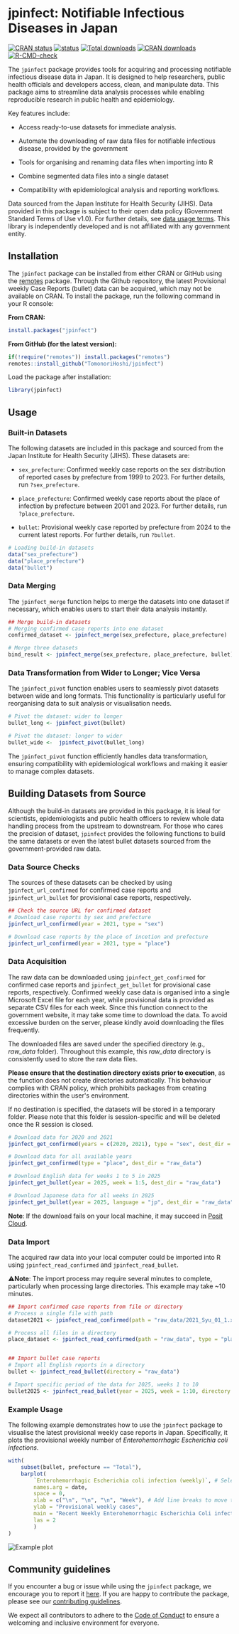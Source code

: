 # jpinfect: Notifiable Infectious Diseases in Japan

<!-- badges: start -->

[![CRAN status](https://www.r-pkg.org/badges/version/jpinfect)](https://cran.r-project.org/package=jpinfect) [![status](https://joss.theoj.org/papers/4953ebf555b62a01098a78374465fa92/status.svg)](https://joss.theoj.org/papers/4953ebf555b62a01098a78374465fa92) [![Total downloads](https://cranlogs.r-pkg.org/badges/grand-total/jpinfect)](https://cran.r-project.org/package=jpinfect) [![CRAN downloads](https://cranlogs.r-pkg.org/badges/jpinfect)](https://cran.r-project.org/package=jpinfect)
[![R-CMD-check](https://github.com/TomonoriHoshi/jpinfect/actions/workflows/R-CMD-check.yaml/badge.svg)](https://github.com/TomonoriHoshi/jpinfect/actions/workflows/R-CMD-check.yaml)
<!-- badges: end -->

The `jpinfect` package provides tools for acquiring and processing notifiable infectious disease data in Japan. It is designed to help researchers, public health officials and developers access, clean, and manipulate data. This package aims to streamline data analysis processes while enabling reproducible research in public health and epidemiology.

Key features include:

-   Access ready-to-use datasets for immediate analysis.

-   Automate the downloading of raw data files for notifiable infectious disease, provided by the government

-   Tools for organising and renaming data files when importing into R

-   Combine segmented data files into a single dataset

-   Compatibility with epidemiological analysis and reporting workflows.

Data sourced from the Japan Institute for Health Security (JIHS). Data provided in this package is subject to their open data policy (Government Standard Terms of Use v1.0). For further details, see [data usage terms](https://id-info.jihs.go.jp/usage-contract.html). This library is independently developed and is not affiliated with any government entity.

## Installation

The `jpinfect` package can be installed from either CRAN or GitHub using the [remotes](https://github.com/r-lib/remotes/) package. Through the Github repository, the latest Provisional weekly Case Reports (bullet) data can be acquired, which may not be available on CRAN. To install the package, run the following command in your R console:

**From CRAN:**

``` r
install.packages("jpinfect")
```

**From GitHub (for the latest version):**

``` r
if(!require("remotes")) install.packages("remotes")
remotes::install_github("TomonoriHoshi/jpinfect")
```

Load the package after installation:

``` r
library(jpinfect)
```

## Usage

### Built-in Datasets

The following datasets are included in this package and sourced from the Japan Institute for Health Security (JIHS). These datasets are:

-   `sex_prefecture`: Confirmed weekly case reports on the sex distribution of reported cases by prefecture from 1999 to 2023. For further details, run `?sex_prefecture`.

-   `place_prefecture`: Confirmed weekly case reports about the place of infection by prefecture between 2001 and 2023. For further details, run `?place_prefecture`.

-   `bullet`: Provisional weekly case reported by prefecture from 2024 to the current latest reports. For further details, run `?bullet`.

``` r
# Loading build-in datasets
data("sex_prefecture")
data("place_prefecture")
data("bullet")
```

### Data Merging

The `jpinfect_merge` function helps to merge the datasets into one dataset if necessary, which enables users to start their data analysis instantly.

``` r
## Merge build-in datasets
# Merging confirmed case reports into one dataset
confirmed_dataset <- jpinfect_merge(sex_prefecture, place_prefecture)

# Merge three datasets
bind_result <- jpinfect_merge(sex_prefecture, place_prefecture, bullet)
```

### **Data Transformation from Wider to Longer; Vice Versa**

The `jpinfect_pivot` function enables users to seamlessly pivot datasets between wide and long formats. This functionality is particularly useful for reorganising data to suit analysis or visualisation needs.

``` r
# Pivot the dataset: wider to longer
bullet_long <- jpinfect_pivot(bullet)

# Pivot the dataset: longer to wider
bullet_wide <-  jpinfect_pivot(bullet_long)
```

The `jpinfect_pivot` function efficiently handles data transformation, ensuring compatibility with epidemiological workflows and making it easier to manage complex datasets.

## Building Datasets from Source

Although the build-in datasets are provided in this package, it is ideal for scientists, epidemiologists and public health officers to review whole data handling process from the upstream to downstream. For those who cares the precision of dataset, `jpinfect` provides the following functions to build the same datasets or even the latest bullet datasets sourced from the government-provided raw data.

### Data Source Checks

The sources of these datasets can be checked by using `jpinfect_url_confirmed` for confirmed case reports and `jpinfect_url_bullet` for provisional case reports, respectively.

``` r
## Check the source URL for confirmed dataset
# Download case reports by sex and prefecture
jpinfect_url_confirmed(year = 2021, type = "sex")

# Download case reports by the place of incetion and prefecture
jpinfect_url_confirmed(year = 2021, type = "place")
```

### Data Acquisition

The raw data can be downloaded using `jpinfect_get_confirmed` for confirmed case reports and `jpinfect_get_bullet` for provisional case reports, respectively. Confirmed weekly case data is organised into a single Microsoft Excel file for each year, while provisional data is provided as separate CSV files for each week. Since this function connect to the government website, it may take some time to download the data. To avoid excessive burden on the server, please kindly avoid downloading the files frequently.

The downloaded files are saved under the specified directory (e.g., *raw_data* folder). Throughout this example, this *raw_data* directory is consistently used to store the raw data files.

**Please ensure that the destination directory exists prior to execution**, as the function does not create directories automatically. This behaviour complies with CRAN policy, which prohibits packages from creating directories within the user's environment.

If no destination is specified, the datasets will be stored in a temporary folder. Please note that this folder is session-specific and will be deleted once the R session is closed.

``` r
# Download data for 2020 and 2021
jpinfect_get_confirmed(years = c(2020, 2021), type = "sex", dest_dir = "raw_data")

# Download data for all available years
jpinfect_get_confirmed(type = "place", dest_dir = "raw_data")

# Download English data for weeks 1 to 5 in 2025
jpinfect_get_bullet(year = 2025, week = 1:5, dest_dir = "raw_data")

# Download Japanese data for all weeks in 2025
jpinfect_get_bullet(year = 2025, language = "jp", dest_dir = "raw_data")
```

**Note**: If the download fails on your local machine, it may succeed in [Posit Cloud](https://posit.cloud/).

### Data Import

The acquired raw data into your local computer could be imported into R using `jpinfect_read_confirmed` and `jpinfect_read_bullet`.

⚠️**Note**: The import process may require several minutes to complete, particularly when processing large directories. This example may take \~10 minutes.

``` r
## Import confirmed case reports from file or directory
# Process a single file with path
dataset2021 <- jpinfect_read_confirmed(path = "raw_data/2021_Syu_01_1.xlsx")

# Process all files in a directory
place_dataset <- jpinfect_read_confirmed(path = "raw_data", type = "place")


## Import bullet case reports
# Import all English reports in a directory
bullet <- jpinfect_read_bullet(directory = "raw_data")

# Import specific period of the data for 2025, weeks 1 to 10
bullet2025 <- jpinfect_read_bullet(year = 2025, week = 1:10, directory = "raw_data")
```

### Example Usage

The following example demonstrates how to use the `jpinfect` package to visualise the latest provisional weekly case reports in Japan. Specifically, it plots the provisional weekly number of *Enterohemorrhagic Escherichia coli infections*.

``` r
with(
    subset(bullet, prefecture == "Total"),
    barplot(
        `Enterohemorrhagic Escherichia coli infection (weekly)`, # Selected column name in bullet dataset
        names.arg = date,
        space = 0,
        xlab = c("\n", "\n", "\n", "Week"), # Add line breaks to move the x-axis label down
        ylab = "Provisional weekly cases",
        main = "Recent Weekly Enterohemorrhagic Escherichia Coli infection in Japan",
        las = 2
        )
)
```

![Example plot](plot_example.png)

## Community guidelines

If you encounter a bug or issue while using the `jpinfect` package, we encourage you to report it [here](https://github.com/TomonoriHoshi/jpinfect/issues). If you are happy to contribute the package, please see our [contributing guidelines](CONTRIBUTING.md).

We expect all contributors to adhere to the [Code of Conduct](CODE_OF_CONDUCT.md) to ensure a welcoming and inclusive environment for everyone.

